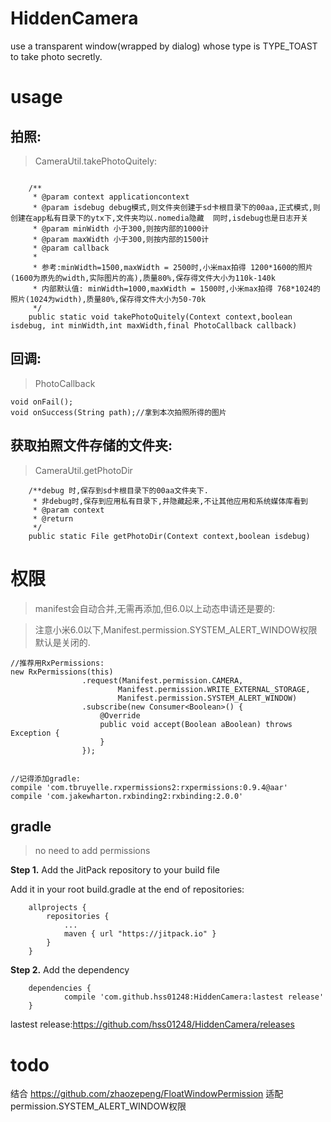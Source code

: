 # HiddenCamera
use a transparent window(wrapped by dialog) whose type is TYPE_TOAST to take photo secretly.

# usage 

## 拍照:

> CameraUtil.takePhotoQuitely:

```

	/**
     * @param context applicationcontext
     * @param isdebug debug模式,则文件夹创建于sd卡根目录下的00aa,正式模式,则创建在app私有目录下的ytx下,文件夹均以.nomedia隐藏  同时,isdebug也是日志开关
     * @param minWidth 小于300,则按内部的1000计
     * @param maxWidth 小于300,则按内部的1500计
     * @param callback
     *
     * 参考:minWidth=1500,maxWidth = 2500时,小米max拍得 1200*1600的照片(1600为原先的width,实际图片的高),质量80%,保存得文件大小为110k-140k
     * 内部默认值: minWidth=1000,maxWidth = 1500时,小米max拍得 768*1024的照片(1024为width),质量80%,保存得文件大小为50-70k
     */
    public static void takePhotoQuitely(Context context,boolean isdebug, int minWidth,int maxWidth,final PhotoCallback callback)
```

## 回调:

> PhotoCallback

```
void onFail();
void onSuccess(String path);//拿到本次拍照所得的图片
```

## 获取拍照文件存储的文件夹:

> CameraUtil.getPhotoDir

```
	/**debug 时,保存到sd卡根目录下的00aa文件夹下.
     * 非debug时,保存到应用私有目录下,并隐藏起来,不让其他应用和系统媒体库看到
     * @param context
     * @return
     */
    public static File getPhotoDir(Context context,boolean isdebug)
```



# 权限

> manifest会自动合并,无需再添加,但6.0以上动态申请还是要的:

> 注意小米6.0以下,Manifest.permission.SYSTEM_ALERT_WINDOW权限默认是关闭的.

```
//推荐用RxPermissions:
new RxPermissions(this)
                .request(Manifest.permission.CAMERA,
                        Manifest.permission.WRITE_EXTERNAL_STORAGE,
                        Manifest.permission.SYSTEM_ALERT_WINDOW)
                .subscribe(new Consumer<Boolean>() {
                    @Override
                    public void accept(Boolean aBoolean) throws Exception {
                    }
                });
                
                
//记得添加gradle:
compile 'com.tbruyelle.rxpermissions2:rxpermissions:0.9.4@aar'
compile 'com.jakewharton.rxbinding2:rxbinding:2.0.0'
```

##  gradle 

> no need to add permissions 

**Step 1.** Add the JitPack repository to your build file

Add it in your root build.gradle at the end of repositories:

```
    allprojects {
        repositories {
            ...
            maven { url "https://jitpack.io" }
        }
    }

```

**Step 2.** Add the dependency

```
    dependencies {
            compile 'com.github.hss01248:HiddenCamera:lastest release'
    }
```
lastest release:https://github.com/hss01248/HiddenCamera/releases



# todo 

结合 https://github.com/zhaozepeng/FloatWindowPermission 适配permission.SYSTEM_ALERT_WINDOW权限


